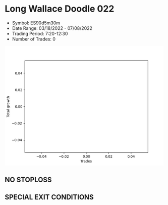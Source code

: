 # Long Wallace Doodle 022 
- Symbol: ES90d5m30m
- Date Range: 03/18/2022 - 07/08/2022
- Trading Period: 7:20-12:30
- Number of Trades: 0

![Plot](LongWallaceDoodle022ES90d5m30m.png)
## NO STOPLOSS









## SPECIAL EXIT CONDITIONS 
